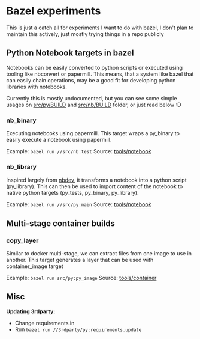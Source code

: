 # Bazel experiments

This is just a catch all for experiments I want to do with bazel, I don't plan to maintain this actively, just mostly trying things in a repo publicly 

## Python Notebook targets in bazel

Notebooks can be easily converted to python scripts or executed using tooling like nbconvert or papermill. This means, that a system like bazel that can easily chain operations, may be a good fit for developing python libraries with notebooks.

Currently this is mostly undocumented, but you can see some simple usages on [src/py/BUILD](src/py/BUILD) and [src/nb/BUILD](src/nb/BUILD) folder, or just read below :D

### nb_binary

Executing notebooks using papermill. This target wraps a py_binary to easily execute a notebook using papermill.

Example: `bazel run //src/nb:test`
Source: [tools/notebook](tools/notebook)

### nb_library

Inspired largely from [nbdev](https://nbdev.fast.ai/), it transforms a notebook into a python script (py_library). This can then be used to import content of the notebook to native python targets (py_tests, py_binary, py_library).

Example: `bazel run //src/py:main`
Source: [tools/notebook](tools/notebook)


## Multi-stage container builds

### copy_layer

Similar to docker multi-stage, we can extract files from one image to use in another. This target generates a layer that can be used with container_image target

Example: `bazel run src/py:py_image`
Source: [tools/container](tools/container)


## Misc

**Updating 3rdparty:**
- Change requirements.in
- Run `bazel run //3rdparty/py:requirements.update`

